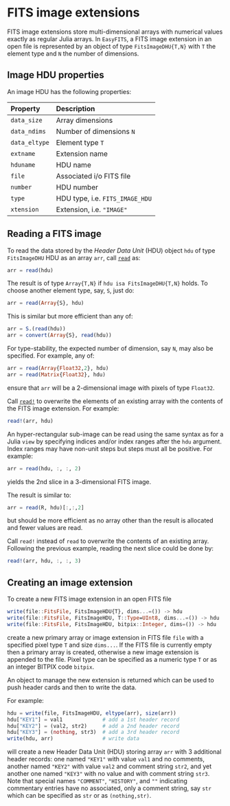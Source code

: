 # FITS image extensions

FITS image extensions store multi-dimensional arrays with numerical values
exactly as regular Julia arrays. In `EasyFITS`, a FITS image extension in an
open file is represented by an object of type `FitsImageDHU{T,N}` with `T` the
element type and `N` the number of dimensions.


## Image HDU properties

An image HDU has the following properties:

| Property      | Description                     |
|:--------------|:--------------------------------|
| `data_size`   | Array dimensions                |
| `data_ndims`  | Number of dimensions `N`        |
| `data_eltype` | Element type `T`                |
| `extname`     | Extension name                  |
| `hduname`     | HDU name                        |
| `file`        | Associated i/o FITS file        |
| `number`      | HDU number                      |
| `type`        | HDU type, i.e. `FITS_IMAGE_HDU` |
| `xtension`    | Extension, i.e. `"IMAGE"`       |


## Reading a FITS image

To read the data stored by the *Header Data Unit* (HDU) object `hdu` of type
`FitsImageDHU` HDU as an array `arr`, call [`read`](@ref) as:

``` julia
arr = read(hdu)
```

The result is of type `Array{T,N}` if `hdu isa FitsImageDHU{T,N}` holds. To
choose another element type, say, `S`, just do:

``` julia
arr = read(Array{S}, hdu)
```

This is similar but more efficient than any of:

``` julia
arr = S.(read(hdu))
arr = convert(Array{S}, read(hdu))
```

For type-stability, the expected number of dimension, say `N`, may also be
specified. For example, any of:

``` julia
arr = read(Array{Float32,2}, hdu)
arr = read(Matrix{Float32}, hdu)
```

ensure that `arr` will be a 2-dimensional image with pixels of type `Float32`.

Call [`read!`](@ref) to overwrite the elements of an existing array with the
contents of the FITS image extension. For example:

``` julia
read!(arr, hdu)
```

An hyper-rectangular sub-image can be read using the same syntax as for a Julia
`view` by specifying indices and/or index ranges after the `hdu` argument.
Index ranges may have non-unit steps but steps must all be positive. For
example:

``` julia
arr = read(hdu, :, :, 2)
```

yields the 2nd slice in a 3-dimensional FITS image.

The result is similar to:

``` julia
arr = read(R, hdu)[:,:,2]
```

but should be more efficient as no array other than the result is allocated and
fewer values are read.

Call `read!` instead of `read` to overwrite the contents of an existing array.
Following the previous example, reading the next slice could be done by:

``` julia
read!(arr, hdu, :, :, 3)
```


## Creating an image extension

To create a new FITS image extension in an open FITS file

``` julia
write(file::FitsFile, FitsImageHDU{T}, dims...=()) -> hdu
write(file::FitsFile, FitsImageHDU, T::Type=UInt8, dims...=()) -> hdu
write(file::FitsFile, FitsImageHDU, bitpix::Integer, dims=()) -> hdu
```

create a new primary array or image extension in FITS file `file` with a
specified pixel type `T` and size `dims...`. If the FITS file is currently
empty then a primary array is created, otherwise a new image extension is
appended to the file. Pixel type can be specified as a numeric type `T` or as
an integer BITPIX code `bitpix`.

An object to manage the new extension is returned which can be used to push
header cards and then to write the data.

For example:

``` julia
hdu = write(file, FitsImageHDU, eltype(arr), size(arr))
hdu["KEY1"] = val1             # add a 1st header record
hdu["KEY2"] = (val2, str2)     # add a 2nd header record
hdu["KEY3"] = (nothing, str3)  # add a 3rd header record
write(hdu, arr)                # write data
```

will create a new Header Data Unit (HDU) storing array `arr` with 3 additional
header records: one named `"KEY1"` with value `val1` and no comments, another
named `"KEY2"` with value `val2` and comment string `str2`, and yet another one
named `"KEY3"` with no value and with comment string `str3`. Note that special
names `"COMMENT"`, `"HISTORY"`, and `""` indicating commentary entries have no
associated, only a comment string, say `str` which can be specified as `str` or
as `(nothing,str)`.
